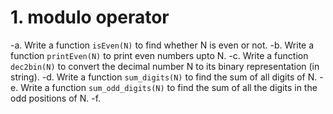 # 1. modulo operator
-a. Write a function `isEven(N)` to find whether N is even or not.
-b. Write a function `printEven(N)` to print even numbers upto N.
-c. Write a function `dec2bin(N)` to convert the decimal number N to its binary representation (in string).
-d. Write a function `sum_digits(N)` to find the sum of all digits of N.
-e. Write a function `sum_odd_digits(N)` to find the sum of all the digits in the odd positions of N.
-f. 
